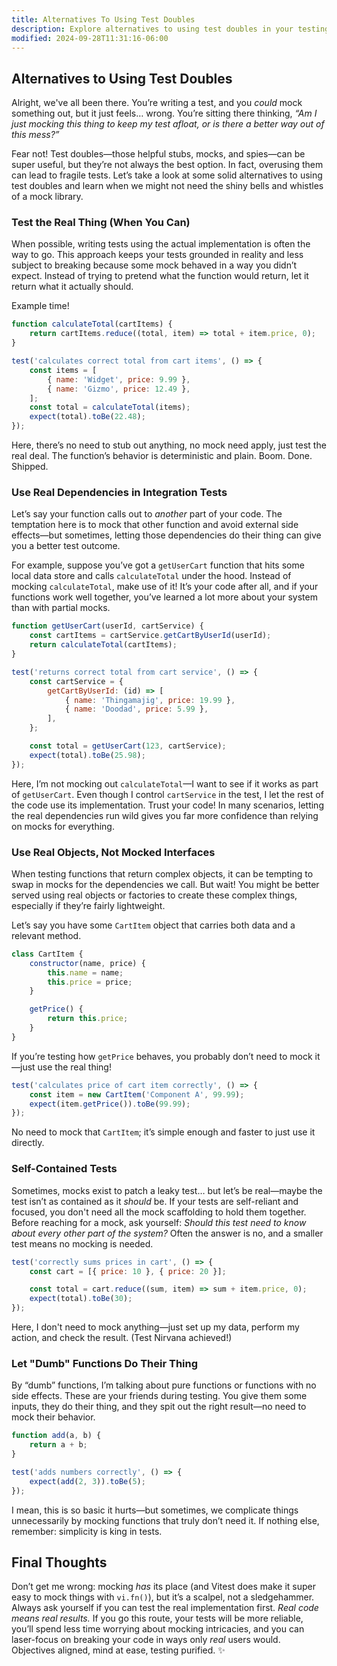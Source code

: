 ```yaml
---
title: Alternatives To Using Test Doubles
description: Explore alternatives to using test doubles in your testing strategy.
modified: 2024-09-28T11:31:16-06:00
---
```


## Alternatives to Using Test Doubles

Alright, we've all been there. You’re writing a test, and you *could* mock something out, but it just feels… wrong. You’re sitting there thinking, *“Am I just mocking this thing to keep my test afloat, or is there a better way out of this mess?”*

Fear not! Test doubles—those helpful stubs, mocks, and spies—can be super useful, but they’re not always the best option. In fact, overusing them can lead to fragile tests. Let’s take a look at some solid alternatives to using test doubles and learn when we might not need the shiny bells and whistles of a mock library.

### Test the Real Thing (When You Can)

When possible, writing tests using the actual implementation is often the way to go. This approach keeps your tests grounded in reality and less subject to breaking because some mock behaved in a way you didn’t expect. Instead of trying to pretend what the function would return, let it return what it actually should.

Example time!

```javascript
function calculateTotal(cartItems) {
	return cartItems.reduce((total, item) => total + item.price, 0);
}

test('calculates correct total from cart items', () => {
	const items = [
		{ name: 'Widget', price: 9.99 },
		{ name: 'Gizmo', price: 12.49 },
	];
	const total = calculateTotal(items);
	expect(total).toBe(22.48);
});
```

Here, there’s no need to stub out anything, no mock need apply, just test the real deal. The function’s behavior is deterministic and plain. Boom. Done. Shipped.

### Use Real Dependencies in Integration Tests

Let’s say your function calls out to *another* part of your code. The temptation here is to mock that other function and avoid external side effects—but sometimes, letting those dependencies do their thing can give you a better test outcome.

For example, suppose you’ve got a `getUserCart` function that hits some local data store and calls `calculateTotal` under the hood. Instead of mocking `calculateTotal`, make use of it! It’s your code after all, and if your functions work well together, you’ve learned a lot more about your system than with partial mocks.

```javascript
function getUserCart(userId, cartService) {
	const cartItems = cartService.getCartByUserId(userId);
	return calculateTotal(cartItems);
}

test('returns correct total from cart service', () => {
	const cartService = {
		getCartByUserId: (id) => [
			{ name: 'Thingamajig', price: 19.99 },
			{ name: 'Doodad', price: 5.99 },
		],
	};

	const total = getUserCart(123, cartService);
	expect(total).toBe(25.98);
});
```

Here, I’m not mocking out `calculateTotal`—I want to see if it works as part of `getUserCart`. Even though I control `cartService` in the test, I let the rest of the code use its implementation. Trust your code! In many scenarios, letting the real dependencies run wild gives you far more confidence than relying on mocks for everything.

### Use Real Objects, Not Mocked Interfaces

When testing functions that return complex objects, it can be tempting to swap in mocks for the dependencies we call. But wait! You might be better served using real objects or factories to create these complex things, especially if they’re fairly lightweight.

Let’s say you have some `CartItem` object that carries both data and a relevant method.

```javascript
class CartItem {
	constructor(name, price) {
		this.name = name;
		this.price = price;
	}

	getPrice() {
		return this.price;
	}
}
```

If you’re testing how `getPrice` behaves, you probably don’t need to mock it—just use the real thing!

```javascript
test('calculates price of cart item correctly', () => {
	const item = new CartItem('Component A', 99.99);
	expect(item.getPrice()).toBe(99.99);
});
```

No need to mock that `CartItem`; it’s simple enough and faster to just use it directly.

### Self-Contained Tests

Sometimes, mocks exist to patch a leaky test… but let’s be real—maybe the test isn’t as contained as it *should* be. If your tests are self-reliant and focused, you don't need all the mock scaffolding to hold them together. Before reaching for a mock, ask yourself: *Should this test need to know about every other part of the system?* Often the answer is no, and a smaller test means no mocking is needed.

```javascript
test('correctly sums prices in cart', () => {
	const cart = [{ price: 10 }, { price: 20 }];

	const total = cart.reduce((sum, item) => sum + item.price, 0);
	expect(total).toBe(30);
});
```

Here, I don't need to mock anything—just set up my data, perform my action, and check the result. (Test Nirvana achieved!)

### Let "Dumb" Functions Do Their Thing

By “dumb” functions, I’m talking about pure functions or functions with no side effects. These are your friends during testing. You give them some inputs, they do their thing, and they spit out the right result—no need to mock their behavior.

```javascript
function add(a, b) {
	return a + b;
}

test('adds numbers correctly', () => {
	expect(add(2, 3)).toBe(5);
});
```

I mean, this is so basic it hurts—but sometimes, we complicate things unnecessarily by mocking functions that truly don’t need it. If nothing else, remember: simplicity is king in tests.

## Final Thoughts

Don’t get me wrong: mocking *has* its place (and Vitest does make it super easy to mock things with `vi.fn()`), but it’s a scalpel, not a sledgehammer. Always ask yourself if you can test the real implementation first. *Real code means real results.* If you go this route, your tests will be more reliable, you’ll spend less time worrying about mocking intricacies, and you can laser-focus on breaking your code in ways only *real* users would. Objectives aligned, mind at ease, testing purified. ✨

```ts
```
